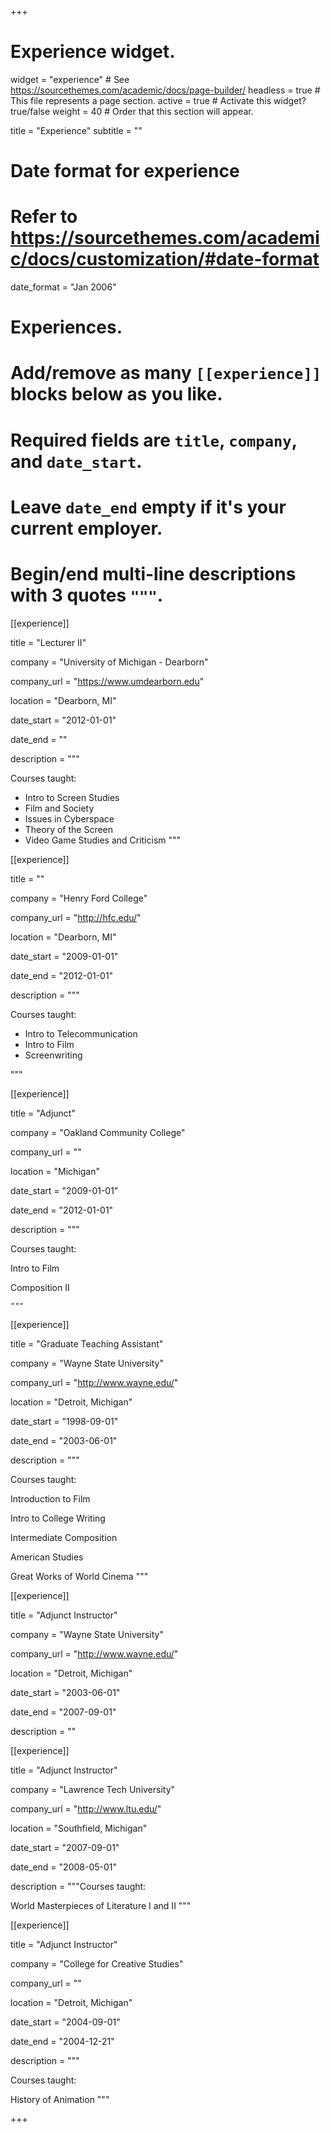 +++
# Experience widget.
widget = "experience"  # See https://sourcethemes.com/academic/docs/page-builder/
headless = true  # This file represents a page section.
active = true  # Activate this widget? true/false
weight = 40  # Order that this section will appear.

title = "Experience"
subtitle = ""

# Date format for experience
#   Refer to https://sourcethemes.com/academic/docs/customization/#date-format
date_format = "Jan 2006"

# Experiences.
#   Add/remove as many `[[experience]]` blocks below as you like.
#   Required fields are `title`, `company`, and `date_start`.
#   Leave `date_end` empty if it's your current employer.
#   Begin/end multi-line descriptions with 3 quotes `"""`.

[[experience]] 


title = "Lecturer II" 

company = "University of Michigan - Dearborn" 

company_url = "https://www.umdearborn.edu" 

location = "Dearborn, MI" 

date_start = "2012-01-01" 

date_end = "" 

description = """ 


Courses taught:

* Intro to Screen Studies
* Film and Society
* Issues in Cyberspace
* Theory of the Screen
* Video Game Studies and Criticism
"""

[[experience]] 


title = "" 

company = "Henry Ford College" 

company_url = "http://hfc.edu/" 

location = "Dearborn, MI" 

date_start = "2009-01-01" 

date_end = "2012-01-01" 

description = """ 

Courses taught:

- Intro to Telecommunication
- Intro to Film
- Screenwriting

"""

[[experience]] 


title = "Adjunct" 

company = "Oakland Community College" 

company_url = "" 

location = "Michigan"

date_start = "2009-01-01" 

date_end = "2012-01-01" 

description = """ 

Courses taught:

Intro to Film

Composition II

    """

[[experience]] 


title = "Graduate Teaching Assistant" 

company = "Wayne State University" 

company_url = "http://www.wayne.edu/" 

location = "Detroit, Michigan" 

date_start = "1998-09-01" 

date_end = "2003-06-01" 

description = """ 

Courses taught:

Introduction to Film

Intro to College Writing

Intermediate Composition

American Studies

Great Works of World Cinema
    """

[[experience]] 

title = "Adjunct Instructor" 

company = "Wayne State University" 

company_url = "http://www.wayne.edu/" 

location = "Detroit, Michigan" 

date_start = "2003-06-01" 

date_end = "2007-09-01" 

description = ""


[[experience]] 


title = "Adjunct Instructor" 

company = "Lawrence Tech University" 

company_url = "http://www.ltu.edu/" 

location = "Southfield, Michigan" 

date_start = "2007-09-01" 

date_end = "2008-05-01" 

description = """Courses taught:

 World Masterpieces of Literature I and II """

[[experience]] 


title = "Adjunct Instructor" 

company = "College for Creative Studies" 

company_url = "" 

location = "Detroit, Michigan" 

date_start = "2004-09-01" 

date_end = "2004-12-21" 

description = """

Courses taught:

 History of Animation """

+++
